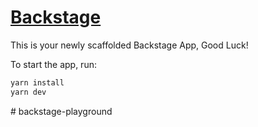 # [Backstage](https://backstage.io)

This is your newly scaffolded Backstage App, Good Luck!

To start the app, run:

```sh
yarn install
yarn dev
```
#   b a c k s t a g e - p l a y g r o u n d  
 